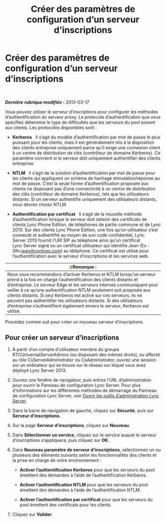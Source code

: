 ﻿---
title: Créer des paramètres de configuration d’un serveur d’inscriptions
TOCTitle: Créer des paramètres de configuration d’un serveur d’inscriptions
ms:assetid: eddfbdd2-cfd0-4c03-986e-443d6728db7d
ms:mtpsurl: https://technet.microsoft.com/fr-fr/library/Gg182601(v=OCS.15)
ms:contentKeyID: 49299238
ms.date: 05/20/2016
mtps_version: v=OCS.15
ms.translationtype: HT
---

# Créer des paramètres de configuration d’un serveur d’inscriptions

 

_**Dernière rubrique modifiée :** 2013-03-17_

Vous pouvez utiliser le serveur d’inscriptions pour configurer les méthodes d’authentification du serveur proxy. Le protocole d’authentification que vous spécifiez détermine le type de difficultés que les serveurs du pool posent aux clients. Les protocoles disponibles sont :

  - **Kerberos**   Il s’agit du modèle d’authentification par mot de passe le plus puissant pour les clients, mais il est généralement mis à la disposition des clients entreprise uniquement parce qu’il exige une connexion client à un centre de distribution de clés (contrôleur de domaine Kerberos). Ce paramètre convient si le serveur doit uniquement authentifier des clients entreprise.

  - **NTLM**   Il s’agit de la solution d’authentification par mot de passe pour les clients qui appliquent un schéma de hachage stimulation/réponse au mot de passe. C’est la seule forme d’authentification proposée aux clients ne disposant pas d’une connectivité à un centre de distribution des clés (contrôleur de domaine Kerberos), tels que les utilisateurs distants. Si un serveur authentifie uniquement des utilisateurs distants, vous devrez choisir NTLM.

  - **Authentification par certificat**   Il s’agit de la nouvelle méthode d’authentification lorsque le serveur doit obtenir des certificats de clients Lync Phone Edition, de téléphones de partie commune et de Lync 2013. Sur des clients Lync Phone Edition, une fois qu’un utilisateur s’est connecté et authentifié au moyen de son code confidentiel, Lync Server 2013 fournit l’URI SIP au téléphone ainsi qu’un certificat Lync Server signé ou un certificat utilisateur qui identifie Jean (Ex : SN=jean@contoso.com) au téléphone. Ce certificat est utilisé pour l’authentification avec le serveur d’inscriptions et les services web.

<table>
<thead>
<tr class="header">
<th><img src="images/Gg398920.note(OCS.15).gif" title="note" alt="note" />Remarque :</th>
</tr>
</thead>
<tbody>
<tr class="odd">
<td>Nous vous recommandons d’activer Kerberos et NTLM lorsqu’un serveur prend à la fois en charge l’authentification des clients distants et d’entreprise. Le serveur Edge et les serveurs internes communiquent pour veiller à ce qu’une authentification NTLM seulement soit proposée aux clients distants. Si seul Kerberos est activé sur ces serveurs, ils ne peuvent pas authentifier les utilisateurs distants. Si des utilisateurs d’entreprise s’authentifient également envers le serveur, Kerberos est utilisé.</td>
</tr>
</tbody>
</table>


Procédez comme suit pour créer un nouveau serveur d’inscriptions.

## Pour créer un serveur d’inscriptions

1.  À partir d’un compte d’utilisateur membre du groupe RTCUniversalServerAdmins (ou disposant des mêmes droits), ou affecté au rôle CsServerAdministrator ou CsAdministrator, ouvrez une session sur un ordinateur qui se trouve sur le réseau sur lequel vous avez déployé Lync Server 2013.

2.  Ouvrez une fenêtre de navigateur, puis entrez l’URL d’administration pour ouvrir le Panneau de configuration Lync Server. Pour plus d’informations sur les différentes méthodes de démarrage du Panneau de configuration Lync Server, voir [Ouvrir les outils d’administration Lync Server](lync-server-2013-open-lync-server-administrative-tools.md).

3.  Dans la barre de navigation de gauche, cliquez sur **Sécurité**, puis sur **Serveur d’inscriptions**.

4.  Sur la page **Serveur d’inscriptions**, cliquez sur **Nouveau**.

5.  Dans **Sélectionner un service**, cliquez sur le service auquel le serveur d’inscriptions s’appliquera, puis cliquez sur **OK**.

6.  Dans **Nouveau paramètre de serveur d’inscriptions**, sélectionnez un ou plusieurs des éléments suivants selon les fonctionnalités des clients et la prise en charge de votre environnement :
    
      - **Activer l’authentification Kerberos** pour que les serveurs du pool émettent des demandes à l’aide de l’authentification Kerberos.
    
      - **Activer l’authentification NTLM** pour que les serveurs du pool émettent des demandes à l’aide de l’authentification NTLM.
    
      - **Activer l’authentification par certificat** pour que les serveurs du pool émettent des certificats pour les clients.

7.  Cliquez sur **Valider**.

